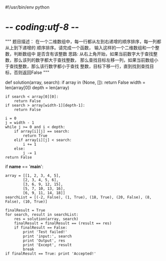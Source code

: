 #!/usr/bin/env python
# -*- coding:utf-8 -*-

"""
	    题目描述：
	        在一个二维数组中，每一行都从左到右递增的顺序排序，每一列都从上到下递增的
	        顺序排序。请完成一个函数， 输入这样的一个二维数组和一个整数，判断数组中
	        是否含有该整数
	    思路:
	        从右上角开始，如果当前数字大于查找整数，那么该列的数字都大于查找整数，
	        那么查找目标左移一列，如果当前数组小于查找整数，那么该行数字都小于查找
	        整数，目标下移一行，直到找到查找目标，否则返回False
"""

def solution(array, search):
    if array in (None, []):
        return False
    width = len(array[0])
    depth = len(array)

    if search < array[0][0]:
        return False
    if search > array[width-1][depth-1]:
        return False

    i = 0
    j = width - 1
    while j >= 0 and i < depth:
        if array[i][j] == search:
            return True
        elif array[i][j] < search:
            i += 1
        else:
            j -= 1
    return False

if __name__ == '__main__':

    array = [[1, 2, 3, 4, 5],
	        [2, 3, 4, 5, 6],
	        [3, 6, 9, 12, 15],
	        [5, 7, 10, 13, 16],
	        [6, 9, 11, 14, 18]]
    searchList = [(-2, False), (1, True), (18, True), (20, False), (8, False), (10, True)]

    finalResult = True
    for search, result in searchList:
        res = solution(array, search)
        finalResult = finalResult == (result == res)
        if finalResult == False:
            print 'Test failed!'
            print 'input:', search
            print 'Output', res
            print 'Except', result
            break
    if finalResult == True: print 'Accepted!'